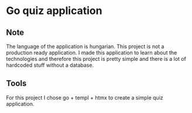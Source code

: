 # Go quiz application

## Note
The language of the application is hungarian.
This project is not a production ready application.
I made this application to learn about the technologies and therefore this project is pretty simple and there is a lot of hardcoded stuff without a database.

## Tools
For this project I chose go + templ + htmx to create a simple quiz application.
